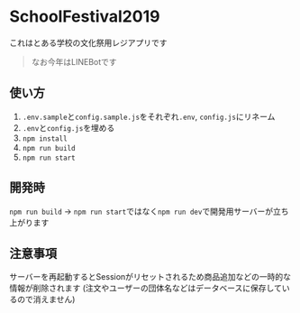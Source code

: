 # SchoolFestival2019
これはとある学校の文化祭用レジアプリです

> なお今年はLINEBotです

## 使い方
1. `.env.sample`と`config.sample.js`をそれぞれ`.env`, `config.js`にリネーム
2. `.env`と`config.js`を埋める
3. `npm install`
4. `npm run build`
5. `npm run start`

## 開発時
`npm run build` -> `npm run start`ではなく`npm run dev`で開発用サーバーが立ち上がります

## 注意事項
サーバーを再起動するとSessionがリセットされるため商品追加などの一時的な情報が削除されます
(注文やユーザーの団体名などはデータベースに保存しているので消えません)
